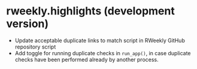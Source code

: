 # rweekly.highlights (development version)

* Update acceptable duplicate links to match script in RWeekly GitHub repository script
* Add toggle for running duplicate checks in `run_app()`, in case duplicate checks have been performed already by another process.